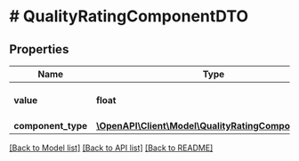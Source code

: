 # # QualityRatingComponentDTO

## Properties

Name | Type | Description | Notes
------------ | ------------- | ------------- | -------------
**value** | **float** | Значение составляющей в процентах. |
**component_type** | [**\OpenAPI\Client\Model\QualityRatingComponentType**](QualityRatingComponentType.md) |  |

[[Back to Model list]](../../README.md#models) [[Back to API list]](../../README.md#endpoints) [[Back to README]](../../README.md)
